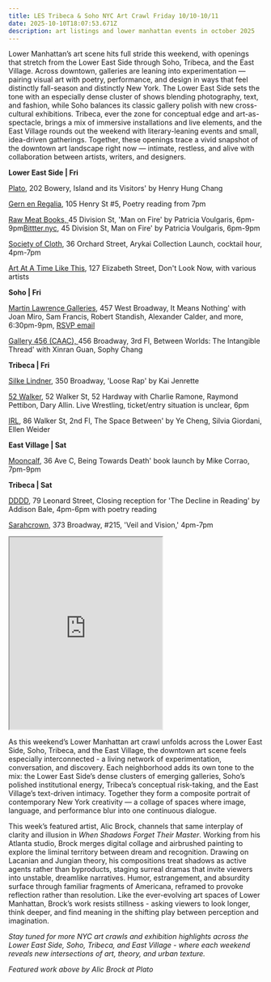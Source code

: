 ```yaml
---
title: LES Tribeca & Soho NYC Art Crawl Friday 10/10-10/11
date: 2025-10-10T18:07:53.671Z
description: art listings and lower manhattan events in october 2025
---
```

Lower Manhattan’s art scene hits full stride this weekend, with openings that stretch from the Lower East Side through Soho, Tribeca, and the East Village. Across downtown, galleries are leaning into experimentation — pairing visual art with poetry, performance, and design in ways that feel distinctly fall-season and distinctly New York. The Lower East Side sets the tone with an especially dense cluster of shows blending photography, text, and fashion, while Soho balances its classic gallery polish with new cross-cultural exhibitions. Tribeca, ever the zone for conceptual edge and art-as-spectacle, brings a mix of immersive installations and live elements, and the East Village rounds out the weekend with literary-leaning events and small, idea-driven gatherings. Together, these openings trace a vivid snapshot of the downtown art landscape right now — intimate, restless, and alive with collaboration between artists, writers, and designers.

**L﻿ower East Side | Fri**

[P﻿lato](https://www.platogallery.com/), 202 Bowery, Island and its Visitors' by Henry Hung Chang

[Gern en Regalia](https://gernenregalia.com/), 105 Henry St #5, Poetry reading from 7pm

[﻿Raw Meat Books, ](https://www.instagram.com/rawmeatbooks)45 Division St, 'Man on Fire' by Patricia Voulgaris, 6pm-9pm[Bittter.nyc](https://www.instagram.com/bitter.nyc), 45 Division St, Man on Fire' by Patricia Voulgaris, 6pm-9pm

[Society of Cloth](https://www.instagram.com/thesocietyofcloth), 36 Orchard Street, Arykai Collection Launch, cocktail hour, 4pm-7pm

[Art At A Time Like This](https://www.instagram.com/artatatimelikethis), 127 Elizabeth Street, Don't Look Now, with various artists

**S﻿oho | Fri**

[Martin Lawrence Galleries](https://martinlawrence.com/pages/new-york-new-york), 457 West Broadway, It Means Nothing' with Joan Miro, Sam Francis, Robert Standish, Alexander Calder, and more, 6:30pm-9pm, [RSVP email](soho@martinlawrence.com)

[Gallery 456 (CAAC), ](http://www.caacarts.org/)456 Broadway, 3rd Fl, Between Worlds: The Intangible Thread' with Xinran Guan, Sophy Chang

**T﻿ribeca | Fri**

[Silke Lindner](https://www.instagram.com/silkelindner.nyc), 350 Broadway, 'Loose Rap' by Kai Jenrette

[52 Walker](https://www.52walker.com/), 52 Walker St, 52 Hardway with Charlie Ramone, Raymond Pettibon, Dary Allin. Live Wrestling, ticket/entry situation is unclear, 6pm

[I﻿RL](https://www.instagram.com/irl.nyc), 86 Walker St, 2nd Fl, The Space Between' by Ye Cheng, Silvia Giordani, Ellen Weider

**E﻿ast Village | Sat**

[Mooncalf](https://www.instagram.com/mooncalfnyc), 36 Ave C, Being Towards Death' book launch by Mike Corrao, 7pm-9pm

**T﻿ribeca | Sat**

[D﻿DDD](https://dddd.pictures/), 79 Leonard Street, Closing reception for 'The Decline in Reading' by Addison Bale, 4pm-6pm with poetry reading

[Sarahcrown](https://www.sarahcrown.com/), 373 Broadway, #215, 'Veil and Vision,' 4pm-7pm

<iframe src="https://www.google.com/maps/d/u/1/embed?mid=1Yn2TNNn-aP2u2kFsqAAfw_pMXxOtnhw&ehbc=2E312F" width="60%" height="380"></iframe>

As this weekend’s Lower Manhattan art crawl unfolds across the Lower East Side, Soho, Tribeca, and the East Village, the downtown art scene feels especially interconnected - a living network of experimentation, conversation, and discovery. Each neighborhood adds its own tone to the mix: the Lower East Side’s dense clusters of emerging galleries, Soho’s polished institutional energy, Tribeca’s conceptual risk-taking, and the East Village’s text-driven intimacy. Together they form a composite portrait of contemporary New York creativity — a collage of spaces where image, language, and performance blur into one continuous dialogue.

This week’s featured artist, Alic Brock, channels that same interplay of clarity and illusion in *When Shadows Forget Their Master*. Working from his Atlanta studio, Brock merges digital collage and airbrushed painting to explore the liminal territory between dream and recognition. Drawing on Lacanian and Jungian theory, his compositions treat shadows as active agents rather than byproducts, staging surreal dramas that invite viewers into unstable, dreamlike narratives. Humor, estrangement, and absurdity surface through familiar fragments of Americana, reframed to provoke reflection rather than resolution. Like the ever-evolving art spaces of Lower Manhattan, Brock’s work resists stillness - asking viewers to look longer, think deeper, and find meaning in the shifting play between perception and imagination.

*Stay tuned for more NYC art crawls and exhibition highlights across the Lower East Side, Soho, Tribeca, and East Village - where each weekend reveals new intersections of art, theory, and urban texture.*

*F﻿eatured work above by Alic Brock at Plato*